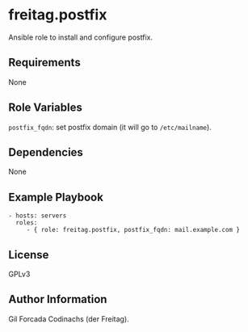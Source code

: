 freitag.postfix
===============
Ansible role to install and configure postfix.

Requirements
------------
None

Role Variables
--------------
``postfix_fqdn``: set postfix domain (it will go to ``/etc/mailname``).

Dependencies
------------
None

Example Playbook
----------------
    - hosts: servers
      roles:
         - { role: freitag.postfix, postfix_fqdn: mail.example.com }

License
-------
GPLv3

Author Information
------------------
Gil Forcada Codinachs (der Freitag).

